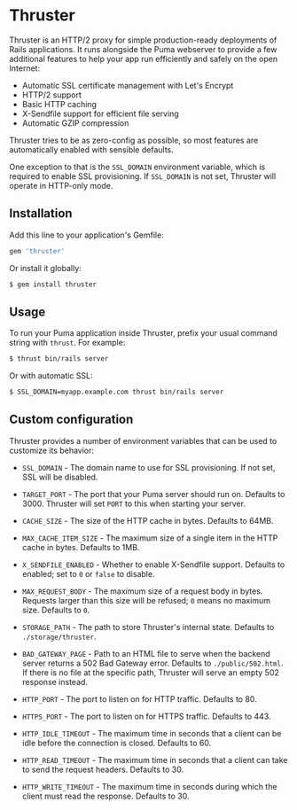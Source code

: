 # Thruster

Thruster is an HTTP/2 proxy for simple production-ready deployments of Rails
applications. It runs alongside the Puma webserver to provide a few additional
features to help your app run efficiently and safely on the open Internet:

- Automatic SSL certificate management with Let's Encrypt
- HTTP/2 support
- Basic HTTP caching
- X-Sendfile support for efficient file serving
- Automatic GZIP compression

Thruster tries to be as zero-config as possible, so most features are
automatically enabled with sensible defaults.

One exception to that is the `SSL_DOMAIN` environment variable, which is
required to enable SSL provisioning. If `SSL_DOMAIN` is not set, Thruster will
operate in HTTP-only mode.

## Installation

Add this line to your application's Gemfile:

```ruby
gem 'thruster'
```

Or install it globally:

```sh
$ gem install thruster
```

## Usage

To run your Puma application inside Thruster, prefix your usual command string
with `thrust`. For example:

```sh
$ thrust bin/rails server
```

Or with automatic SSL:

```sh
$ SSL_DOMAIN=myapp.example.com thrust bin/rails server
```

## Custom configuration

Thruster provides a number of environment variables that can be used to
customize its behavior:

- `SSL_DOMAIN` - The domain name to use for SSL provisioning. If not set, SSL
  will be disabled.

- `TARGET_PORT` - The port that your Puma server should run on. Defaults to
  3000. Thruster will set `PORT` to this when starting your server.

- `CACHE_SIZE` - The size of the HTTP cache in bytes. Defaults to 64MB.

- `MAX_CACHE_ITEM_SIZE` - The maximum size of a single item in the HTTP cache
  in bytes. Defaults to 1MB.

- `X_SENDFILE_ENABLED` - Whether to enable X-Sendfile support. Defaults to
  enabled; set to `0` or `false` to disable.

- `MAX_REQUEST_BODY` - The maximum size of a request body in bytes. Requests
  larger than this size will be refused; `0` means no maximum size. Defaults to
  `0`.

- `STORAGE_PATH` - The path to store Thruster's internal state. Defaults to
  `./storage/thruster`.

- `BAD_GATEWAY_PAGE` - Path to an HTML file to serve when the backend server
  returns a 502 Bad Gateway error. Defaults to `./public/502.html`. If there is
  no file at the specific path, Thruster will serve an empty 502 response
  instead.

- `HTTP_PORT` - The port to listen on for HTTP traffic. Defaults to 80.

- `HTTPS_PORT` - The port to listen on for HTTPS traffic. Defaults to 443.

- `HTTP_IDLE_TIMEOUT` - The maximum time in seconds that a client can be idle
  before the connection is closed. Defaults to 60.

- `HTTP_READ_TIMEOUT` - The maximum time in seconds that a client can take to
  send the request headers. Defaults to 30.

- `HTTP_WRITE_TIMEOUT` - The maximum time in seconds during which the client
must read the response. Defaults to 30.
